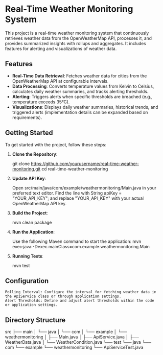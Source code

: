 # Real-Time Weather Monitoring System

This project is a real-time weather monitoring system that continuously retrieves weather data from the OpenWeatherMap API, processes it, and provides summarized insights with rollups and aggregates. It includes features for alerting and visualizations of weather data.

## Features

- **Real-Time Data Retrieval**: Fetches weather data for cities from the OpenWeatherMap API at configurable intervals.
- **Data Processing**: Converts temperature values from Kelvin to Celsius, calculates daily weather summaries, and tracks alerting thresholds.
- **Alerting**: Triggers alerts when specific thresholds are breached (e.g., temperature exceeds 35°C).
- **Visualizations**: Displays daily weather summaries, historical trends, and triggered alerts (implementation details can be expanded based on requirements).

## Getting Started

To get started with the project, follow these steps:

1. **Clone the Repository**:

   git clone https://github.com/yourusername/real-time-weather-monitoring.git
   cd real-time-weather-monitoring

2. **Update API Key**:

    Open src/main/java/com/example/weathermonitoring/Main.java in your preferred text editor.
    Find the line with String apiKey = "YOUR_API_KEY"; and replace "YOUR_API_KEY" with your actual OpenWeatherMap API key.


3. **Build the Project**:

    mvn clean package

4. **Run the Application**:

    Use the following Maven command to start the application:
    mvn exec:java -Dexec.mainClass=com.example.weathermonitoring.Main

5. **Running Tests**:

    mvn test

## Configuration

    Polling Interval: Configure the interval for fetching weather data in the ApiService class or through application settings.
    Alert Thresholds: Define and adjust alert thresholds within the code or application settings.

## Directory Structure
src
├── main
│   └── java
│       └── com
│           └── example
│               └── weathermonitoring
│                   ├── Main.java
│                   ├── ApiService.java
│                   ├── WeatherData.java
│                   └── WeatherCondition.java
└── test
    └── java
        └── com
            └── example
                └── weathermonitoring
                    └── ApiServiceTest.java
